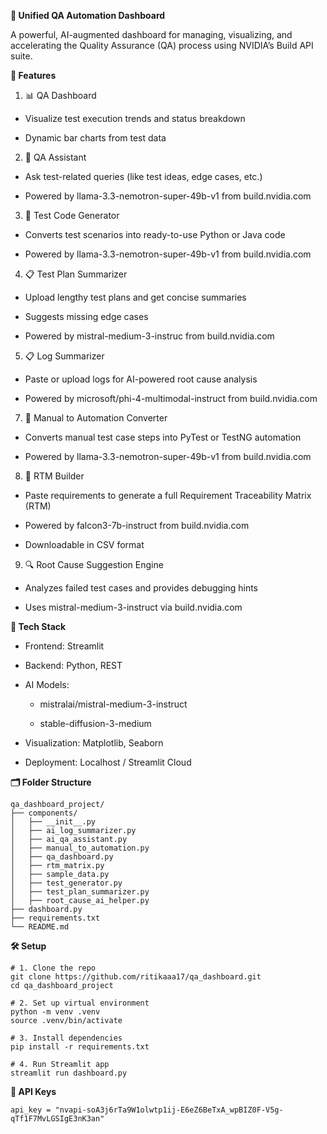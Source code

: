 **🧪 Unified QA Automation Dashboard**


A powerful, AI-augmented dashboard for managing, visualizing, and accelerating the Quality Assurance (QA) process using NVIDIA’s Build API suite.

**🚀 Features**

1. 📊 QA Dashboard

 - Visualize test execution trends and status breakdown

 - Dynamic bar charts from test data

2. 🤖 QA Assistant
  - Ask test-related queries (like test ideas, edge cases, etc.)

  - Powered by llama-3.3-nemotron-super-49b-v1 from build.nvidia.com

3. 🧠 Test Code Generator
   
  - Converts test scenarios into ready-to-use Python or Java code

  - Powered by llama-3.3-nemotron-super-49b-v1 from build.nvidia.com

4. 📋 Test Plan Summarizer
   
  - Upload lengthy test plans and get concise summaries

  - Suggests missing edge cases

  - Powered by mistral-medium-3-instruc from build.nvidia.com


5. 📋 Log Summarizer
   
  - Paste or upload logs for AI-powered root cause analysis

  - Powered by microsoft/phi-4-multimodal-instruct from build.nvidia.com

7. 🔄 Manual to Automation Converter
   
 - Converts manual test case steps into PyTest or TestNG automation

  - Powered by llama-3.3-nemotron-super-49b-v1 from build.nvidia.com

8. 🧾 RTM Builder
   
  - Paste requirements to generate a full Requirement Traceability Matrix (RTM) 

  - Powered by falcon3-7b-instruct from build.nvidia.com

  - Downloadable in CSV format


9. 🔍 Root Cause Suggestion Engine
    
  - Analyzes failed test cases and provides debugging hints

  - Uses mistral-medium-3-instruct via build.nvidia.com

**🧰 Tech Stack**
 - Frontend: Streamlit

 - Backend: Python, REST

 - AI Models:

    * mistralai/mistral-medium-3-instruct

    * stable-diffusion-3-medium

- Visualization: Matplotlib, Seaborn

- Deployment: Localhost / Streamlit Cloud

**🗂️ Folder Structure**

```
qa_dashboard_project/
├── components/
│   ├── __init__.py
│   ├── ai_log_summarizer.py
│   ├── ai_qa_assistant.py
│   ├── manual_to_automation.py
│   ├── qa_dashboard.py
│   ├── rtm_matrix.py
│   ├── sample_data.py
│   ├── test_generator.py
│   ├── test_plan_summarizer.py
│   ├── root_cause_ai_helper.py
├── dashboard.py
├── requirements.txt
└── README.md
```
**🛠️ Setup**

```
# 1. Clone the repo
git clone https://github.com/ritikaaa17/qa_dashboard.git
cd qa_dashboard_project

# 2. Set up virtual environment
python -m venv .venv
source .venv/bin/activate

# 3. Install dependencies
pip install -r requirements.txt

# 4. Run Streamlit app
streamlit run dashboard.py

```
**🔐 API Keys**
```
api_key = "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"
```

